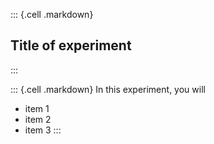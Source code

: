 ::: {.cell .markdown}
## Title of experiment
:::


::: {.cell .markdown}
In this experiment, you will
* item 1
* item 2
* item 3
:::



